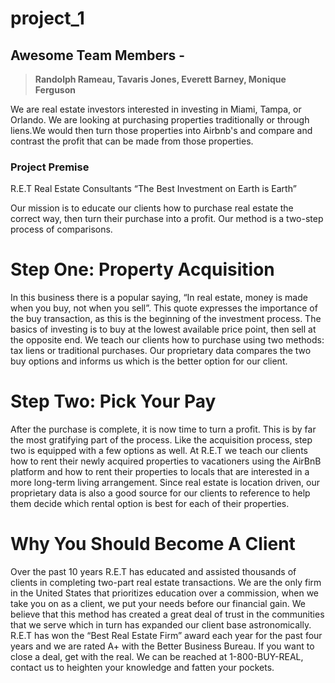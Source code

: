 # project_1

## Awesome Team Members - 
> **Randolph Rameau, Tavaris Jones, Everett Barney, Monique Ferguson**

 We are real estate investors interested in investing in Miami, Tampa, or Orlando. We are looking at purchasing properties traditionally or through liens.We would then turn those properties into Airbnb's and compare and contrast the profit that can be made from those properties.


### Project Premise
R.E.T Real Estate Consultants
“The Best Investment on Earth is Earth”

Our mission is to educate our clients how to purchase real estate the correct way, then turn their purchase into a profit.  Our method is a two-step process of comparisons.

# Step One: Property Acquisition
In this business there is a popular saying, “In real estate, money is made when you buy, not when you sell”.  This quote expresses the importance of the buy transaction, as this is the beginning of the investment process. The basics of investing is to buy at the lowest available price point, then sell at the opposite end. We teach our clients how to purchase using two methods: tax liens or traditional purchases. Our proprietary data compares the two buy options and informs us which is the better option for our client.

# Step Two: Pick Your Pay
After the purchase is complete, it is now time to turn a profit. This is by far the most gratifying part of the process. Like the acquisition process, step two is equipped with a few options as well. At R.E.T we teach our clients how to rent their newly acquired properties to vacationers using the AirBnB platform and how to rent their properties to locals that are interested in a more long-term living arrangement. Since real estate is location driven, our proprietary data is also a good source for our clients to reference to help them decide which rental option is best for each of their properties. 

# Why You Should Become A Client
Over the past 10 years R.E.T has educated and assisted thousands of clients in completing two-part real estate transactions. We are the only firm in the United States that prioritizes education over a commission, when we take you on as a client, we put your needs before our financial gain. We believe that this method has created a great deal of trust in the communities that we serve which in turn has expanded our client base astronomically. R.E.T has won the “Best Real Estate Firm” award each year for the past four years and we are rated A+ with the Better Business Bureau. If you want to close a deal, get with the real. We can be reached at 1-800-BUY-REAL, contact us to heighten your knowledge and fatten your pockets. 



